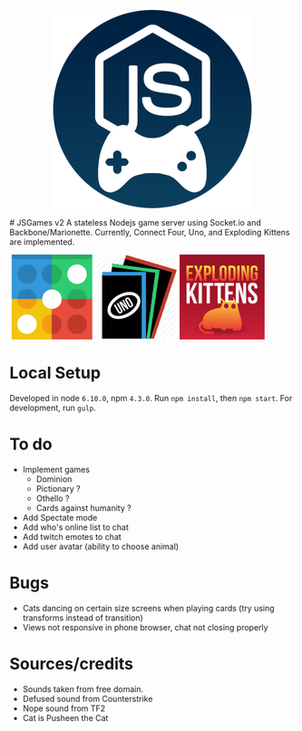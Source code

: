 <p align="center">
  <img alt="JSGames" src="/static/images/themes/light/logo.png" />
</p>
# JSGames v2
A stateless Nodejs game server using Socket.io and Backbone/Marionette.
Currently, Connect Four, Uno, and Exploding Kittens are implemented.

<img src="./static/images/connect-four.png" width="150" /><img src="./static/images/uno.png" width="150" /><img src="./static/images/kittens.jpg" width="150" />

# Local Setup
Developed in node `6.10.0`, npm `4.3.0`.
Run `npm install`, then `npm start`.
For development, run `gulp`.

# To do
- Implement games
  - Dominion
  - Pictionary ?
  - Othello ?
  - Cards against humanity ?
- Add Spectate mode
- Add who's online list to chat
- Add twitch emotes to chat
- Add user avatar (ability to choose animal)

# Bugs
- Cats dancing on certain size screens when playing cards (try using transforms instead of transition)
- Views not responsive in phone browser, chat not closing properly

# Sources/credits
- Sounds taken from free domain.
- Defused sound from Counterstrike
- Nope sound from TF2
- Cat is Pusheen the Cat
